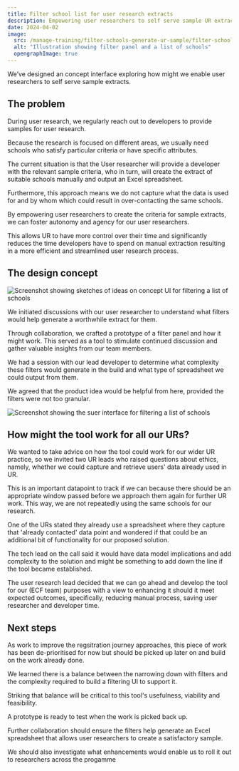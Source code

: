 ```yaml
---
title: Filter school list for user research extracts
description: Empowering user researchers to self serve sample UR extracts
date: 2024-04-02
image:
  src: /manage-training/filter-schools-generate-ur-sample/filter-schools-generate-ur-sample.jpg
  alt: "Illustration showing filter panel and a list of schools"
  opengraphImage: true
---
```


We’ve designed an concept interface exploring how might we enable user researchers to self serve sample extracts.

## The problem

During user research, we regularly reach out to developers to provide samples for user research.

Because the research is focused on different areas, we usually need schools who satisfy particular criteria or have specific attributes.

The current situation is that the User researcher will provide a developer with the relevant sample criteria, who in turn, will create the extract of suitable schools manually and output an Excel spreadsheet.

Furthermore, this approach means we do not capture what the data is used for and by whom which could result in over-contacting the same schools.

By empowering user researchers to create the criteria for sample extracts, we can foster autonomy and agency for our user researchers.

This allows UR to have more control over their time and significantly reduces the time developers have to spend on manual extraction resulting in a more efficient and streamlined user research process.

## The design concept

![Screenshot showing sketches of ideas on concept UI for filtering a list of schools](filters-sketches.png)

We initiated discussions with our user researcher to understand what filters would help generate a worthwhile extract for them.

Through collaboration, we crafted a prototype of a filter panel and how it might work. This served as a tool to stimulate continued discussion and gather valuable insights from our team members.

We had a session with our lead developer to determine what complexity these filters would generate in the build and what type of spreadsheet we could output from them.

We agreed that the product idea would be helpful from here, provided the filters were not too granular.

![Screenshot showing the suer interface for filtering a list of schools](filter-list-of-schools.png)

## How might the tool work for all our URs?

We wanted to take advice on how the tool could work for our wider UR practice, so we invited two UR leads who raised questions about ethics, namely, whether we could capture and retrieve users' data already used in UR.

This is an important datapoint to track if we can because there should be an appropriate window passed before we approach them again for further UR work. This way, we are not repeatedly using the same schools for our research.

One of the URs stated they already use a spreadsheet where they capture that 'already contacted' data point and wondered if that could be an additional bit of functionality for our proposed solution.

The tech lead on the call said it would have data model implications and add complexity to the solution and might be something to add down the line if the tool became established. 

The user research lead decided that we can go ahead and develop the tool for our (ECF team) purposes with a view to enhancing it should it meet expected outcomes, specifically, reducing manual process, saving user researcher and developer time.


## Next steps

As work to improve the regsitration journey approaches, this piece of work has been de-prioritised for now but should be picked up later on and build on the work already done.

We learned there is a balance between the narrowing down with filters and the complexity required to build a filtering UI to support it.

Striking that balance will be critical to this tool's usefulness, viability and feasibility.

A prototype is ready to test when the work is picked back up.

Further collaboration should ensure the filters help generate an Excel spreadsheet that allows user researchers to create a satisfactory sample. 

We should also investigate what enhancements would enable us to roll it out to researchers across the progamme
